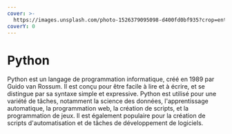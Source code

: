 ```yaml
---
cover: >-
  https://images.unsplash.com/photo-1526379095098-d400fd0bf935?crop=entropy&cs=tinysrgb&fm=jpg&ixid=MnwxOTcwMjR8MHwxfHNlYXJjaHwzfHxQeXRob258ZW58MHx8fHwxNjc0ODI0ODk5&ixlib=rb-4.0.3&q=80
coverY: 0
---
```


# Python

Python est un langage de programmation informatique, créé en 1989 par Guido van Rossum. Il est conçu pour être facile à lire et à écrire, et se distingue par sa syntaxe simple et expressive. Python est utilisé pour une variété de tâches, notamment la science des données, l'apprentissage automatique, la programmation web, la création de scripts, et la programmation de jeux. Il est également populaire pour la création de scripts d'automatisation et de tâches de développement de logiciels.
